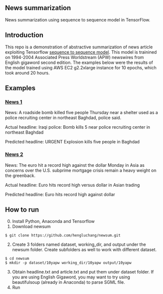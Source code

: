 ## News summarization
News summarization using sequence to sequence model in TensorFlow.

## Introduction
This repo is a demonstration of abstractive summarization of news article exploiting Tensorflow [sequence to sequence model](https://www.tensorflow.org/tutorials/seq2seq/). This model is trainined on 1994-2004 Associated Press Worldstream (APW) newswires from English gigaword second edition. The examples below were the results of the model trained using AWS EC2 g2.2xlarge instance for 10 epochs, which took around 20 hours. 

## Examples
### [News 1](https://www.highbeam.com/doc/1A1-D8SKOI7O0.html)
News: A roadside bomb killed five people Thursday near a shelter used as a police recruiting center in northeast Baghdad, police said.

Actual headline: Iraqi police: Bomb kills 5 near police recruiting center in northeast Baghdad

Predicted headline: URGENT Explosion kills five people in Baghdad

### [News 2](https://www.highbeam.com/doc/1A1-D8SNBQJ83.html)
News: The euro hit a record high against the dollar Monday in Asia as concerns over the U.S. subprime mortgage crisis remain a heavy weight on the greenback.

Actual headline: Euro hits record high versus dollar in Asian trading

Predicted headline: Euro hits record high against dollar

## How to run
0. Install Python, Anaconda and Tensorflow
1. Download newsum 
```
$ git clone https://github.com/hengluchang/newsum.git
```

2. Create 3 folders named dataset, working_dir, and output under the newsum folder. Create subfolders as well to work with different dataset. 
```
$ cd newsum
$ mkdir -p dataset/10yapw working_dir/10yapw output/10yapw
```

3. Obtain headline.txt and article.txt and put them under dataset folder. If you are using English Gigaword, you may want to try using beautifulsoup (already in Anaconda) to parse SGML file. 
4. Run 

